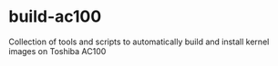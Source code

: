 build-ac100
===========

Collection of tools and scripts to automatically build and install kernel images on Toshiba AC100
